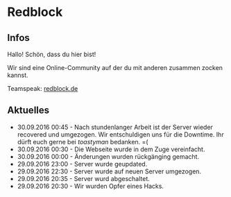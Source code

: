 Redblock
========


## Infos

Hallo! Schön, dass du hier bist!

Wir sind eine Online-Community auf der du mit anderen zusammen zocken kannst.

Teamspeak: [redblock.de](ts3server://redblock.de?port=9987&nickname=Gast)


## Aktuelles

- 30.09.2016 00:45 - Nach stundenlanger Arbeit ist der Server wieder recovered und umgezogen. Wir entschuldigen uns für die Downtime. Ihr dürft euch gerne bei _toastyman_ bedanken. =(
- 30.09.2016 00:30 - Die Webseite wurde in dem Zuge vereinfacht.
- 30.09.2016 00:00 - Änderungen wurden rückgänging gemacht.
- 29.09.2016 23:00 - Server wurde geupdated.
- 29.09.2016 22:30 - Server wurde auf neuen Server umgezogen.
- 29.09.2016 20:35 - Server wurd abgeschaltet.
- 29.09.2016 20:30 - Wir wurden Opfer eines Hacks. 
